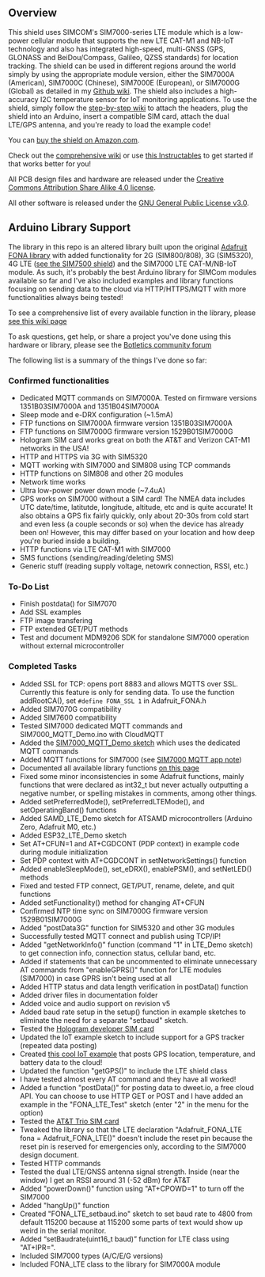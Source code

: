 ## Overview
This shield uses SIMCOM's SIM7000-series LTE module which is a low-power cellular module that supports the new LTE CAT-M1 and NB-IoT technology and also has integrated high-speed, multi-GNSS (GPS, GLONASS and BeiDou/Compass, Galileo, QZSS standards) for location tracking. The shield can be used in different regions around the world simply by using the appropriate module version, either the SIM7000A (American), SIM7000C (Chinese), SIM7000E (European), or SIM7000G (Global) as detailed in my [Github wiki](https://github.com/botletics/SIM7000-LTE-Shield/wiki/Board-Versions). The shield also includes a high-accuracy I2C temperature sensor for IoT monitoring applications. To use the shield, simply follow the [step-by-step wiki](https://github.com/botletics/SIM7000-LTE-Shield/wiki) to attach the headers, plug the shield into an Arduino, insert a compatible SIM card, attach the dual LTE/GPS antenna, and you're ready to load the example code!

You can [buy the shield on Amazon.com](http://a.co/d/eQ2l2TL).

Check out the [comprehensive wiki](https://github.com/botletics/LTE-Shield/wiki) or use [this Instructables](https://www.instructables.com/id/LTE-NB-IoT-Shield-for-Arduino/) to get started if that works better for you!

All PCB design files and hardware are released under the [Creative Commons Attribution Share Alike 4.0 license](https://choosealicense.com/licenses/cc-by-sa-4.0/).

All other software is released under the [GNU General Public License v3.0](https://choosealicense.com/licenses/gpl-3.0/).

## Arduino Library Support
The library in this repo is an altered library built upon the original [Adafruit FONA library](https://github.com/adafruit/Adafruit_FONA) with added functionality for 2G (SIM800/808), 3G (SIM5320), 4G LTE ([see the SIM7500 shield](https://github.com/botletics/SIM7500-LTE-Shield)) and the SIM7000 LTE CAT-M/NB-IoT module. As such, it's probably the best Arduino library for SIMCom modules available so far and I've also included examples and library functions focusing on sending data to the cloud via HTTP/HTTPS/MQTT with more functionalities always being tested!

To see a comprehensive list of every available function in the library, please [see this wiki page](https://github.com/botletics/SIM7000-LTE-Shield/wiki/Library-Functions)

To ask questions, get help, or share a project you've done using this hardware or library, please see the [Botletics community forum](https://community.botletics.com/)

The following list is a summary of the things I've done so far:

### Confirmed functionalities
- Dedicated MQTT commands on SIM7000A. Tested on firmware versions 1351B03SIM7000A and 1351B04SIM7000A
- Sleep mode and e-DRX configuration (~1.5mA)
- FTP functions on SIM7000A firmware version 1351B03SIM7000A
- FTP functions on SIM7000G firmware version 1529B01SIM7000G
- Hologram SIM card works great on both the AT&T and Verizon CAT-M1 networks in the USA!
- HTTP and HTTPS via 3G with SIM5320
- MQTT working with SIM7000 and SIM808 using TCP commands
- HTTP functions on SIM808 and other 2G modules
- Network time works
- Ultra low-power power down mode (~7.4uA)
- GPS works on SIM7000 without a SIM card! The NMEA data includes UTC date/time, latitutde, longitude, altitude, etc and is quite accurate! It also obtains a GPS fix fairly quickly, only about 20-30s from cold start and even less (a couple seconds or so) when the device has already been on! However, this may differ based on your location and how deep you're buried inside a building.
- HTTP functions via LTE CAT-M1 with SIM7000
- SMS functions (sending/reading/deleting SMS)
- Generic stuff (reading supply voltage, netowrk connection, RSSI, etc.)

### To-Do List
- Finish postdata() for SIM7070
- Add SSL examples
- FTP image transfering
- FTP extended GET/PUT methods
- Test and document MDM9206 SDK for standalone SIM7000 operation without external microcontroller

### Completed Tasks
- Added SSL for TCP: opens port 8883 and allows MQTTS over SSL. Currently this feature is only for sending data. To use the function addRootCA(), set `#define FONA_SSL 1` in Adafruit_FONA.h
- Added SIM7070G compatibility
- Added SIM7600 compatibility
- Tested SIM7000 dedicated MQTT commands and SIM7000_MQTT_Demo.ino with CloudMQTT
- Added the [SIM7000_MQTT_Demo sketch](https://github.com/botletics/SIM7000-LTE-Shield/blob/master/Code/examples/SIM7000_MQTT_Demo/SIM7000_MQTT_Demo.ino) which uses the dedicated MQTT commands
- Added MQTT functions for SIM7000 (see [SIM7000 MQTT app note](https://github.com/botletics/SIM7000-LTE-Shield/blob/master/SIM7000%20Documentation/Technical%20Documents/SIM7000%20Series_MQTT_Application%20Note.pdf))
- Documented all available library functions [on this page](https://github.com/botletics/SIM7000-LTE-Shield/wiki/Library-Functions)
- Fixed some minor inconsistencies in some Adafruit functions, mainly functions that were declared as int32_t but never actually outputting a negative number, or spelling mistakes in comments, among other things.
- Added setPreferredMode(), setPreferredLTEMode(), and setOperatingBand() functions
- Added SAMD_LTE_Demo sketch for ATSAMD microcontrollers (Arduino Zero, Adafruit M0, etc.)
- Added ESP32_LTE_Demo sketch
- Set AT+CFUN=1 and AT+CGDCONT (PDP context) in example code during module initialization
- Set PDP context with AT+CGDCONT in setNetworkSettings() function
- Added enableSleepMode(), set_eDRX(), enablePSM(), and setNetLED() methods
- Fixed and tested FTP connect, GET/PUT, rename, delete, and quit functions
- Added setFunctionality() method for changing AT+CFUN
- Confirmed NTP time sync on SIM7000G firmware version 1529B01SIM7000G
- Added "postData3G" function for SIM5320 and other 3G modules
- Successfully tested MQTT connect and publish using TCP/IP!
- Added "getNetworkInfo()" function (command "1" in LTE_Demo sketch) to get connection info, connection status, cellular band, etc.
- Added if statements that can be uncommented to eliminate unnecessary AT commands from "enableGPRS()" function for LTE modules (SIM7000) in case GPRS isn't being used at all
- Added HTTP status and data length verification in postData() function
- Added driver files in documentation folder
- Added voice and audio support on revision v5
- Added baud rate setup in the setup() function in example sketches to eliminate the need for a separate "setbaud" sketch.
- Tested the [Hologram developer SIM card](https://hologram.io/devplan/)
- Updated the IoT example sketch to include support for a GPS tracker (repeated data posting)
- Created [this cool IoT example](https://github.com/botletics/NB-IoT-Shield/tree/master/Code/examples/IoT_Example) that posts GPS location, temperature, and battery data to the cloud!
- Updated the function "getGPS()" to include the LTE shield class
- I have tested almost every AT command and they have all worked!
- Added a function "postData()" for posting data to dweet.io, a free cloud API. You can choose to use HTTP GET or POST and I have added an example in the "FONA_LTE_Test" sketch (enter "2" in the menu for the option)
- Tested the [AT&T Trio SIM card](https://marketplace.att.com/products/trio-sim-trial)
- Tweaked the library so that the LTE declaration "Adafruit_FONA_LTE fona = Adafruit_FONA_LTE()" doesn't include the reset pin because the reset pin is reserved for emergencies only, according to the SIM7000 design document.
- Tested HTTP commands
- Tested the dual LTE/GNSS antenna signal strength. Inside (near the window) I get an RSSI around 31 (-52 dBm) for AT&T
- Added "powerDown()" function using "AT+CPOWD=1" to turn off the SIM7000
- Added "hangUp()" function
- Created "FONA_LTE_setbaud.ino" sketch to set baud rate to 4800 from default 115200 because at 115200 some parts of text would show up weird in the serial monitor.
-	Added “setBaudrate(uint16_t baud)” function for LTE class using "AT+IPR=<rate>". 
-	Included SIM7000 types (A/C/E/G versions)
-	Included FONA_LTE class to the library for SIM7000A module
